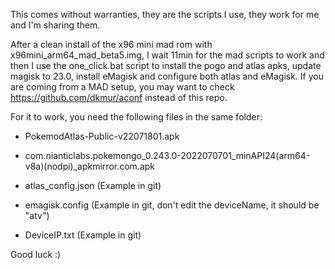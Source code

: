 This comes without warranties, they are the scripts I use, they work for me and I'm sharing them. 

After a clean install of the x96 mini mad rom with x96mini_arm64_mad_beta5.img, I wait 11min for the mad scripts to work and then I use the one_click.bat script to install the pogo and atlas apks, update magisk to 23.0, install eMagisk and configure both atlas and eMagisk. If you are coming from a MAD setup, you may want to check https://github.com/dkmur/aconf instead of this repo. 


For it to work, you need the following files in the same folder:

* PokemodAtlas-Public-v22071801.apk

* com.nianticlabs.pokemongo_0.243.0-2022070701_minAPI24(arm64-v8a)(nodpi)_apkmirror.com.apk

* atlas_config.json (Example in git)

* emagisk.config (Example in git, don't edit the deviceName, it should be "atv")

* DeviceIP.txt (Example in git)


Good luck :)
